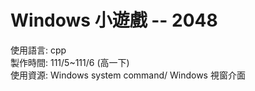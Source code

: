 # Windows 小遊戲 -- 2048

使用語言: cpp  
製作時間: 111/5~111/6 (高一下)  
使用資源: Windows system command/ Windows 視窗介面
